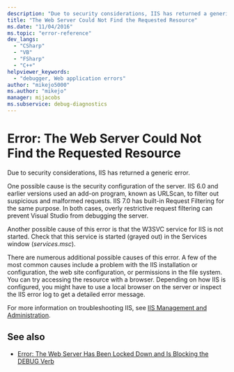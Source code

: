 ```yaml
---
description: "Due to security considerations, IIS has returned a generic error."
title: "The Web Server Could Not Find the Requested Resource"
ms.date: "11/04/2016"
ms.topic: "error-reference"
dev_langs:
  - "CSharp"
  - "VB"
  - "FSharp"
  - "C++"
helpviewer_keywords:
  - "debugger, Web application errors"
author: "mikejo5000"
ms.author: "mikejo"
manager: mijacobs
ms.subservice: debug-diagnostics
---
```

# Error: The Web Server Could Not Find the Requested Resource

Due to security considerations, IIS has returned a generic error.

One possible cause is the security configuration of the server. IIS 6.0 and earlier versions used an add-on program, known as URLScan, to filter out suspicious and malformed requests. IIS 7.0 has built-in Request Filtering for the same purpose. In both cases, overly restrictive request filtering can prevent Visual Studio from debugging the server.

Another possible cause of this error is that the W3SVC service for IIS is not started. Check that this service is started (grayed out) in the Services window (*services.msc*).

There are numerous additional possible causes of this error. A few of the most common causes include a problem with the IIS installation or configuration, the web site configuration, or permissions in the file system. You can try accessing the resource with a browser. Depending on how IIS is configured, you might have to use a local browser on the server or inspect the IIS error log to get a detailed error message.

 For more information on troubleshooting IIS, see [IIS Management and Administration](/iis/manage/provisioning-and-managing-iis/iis-management-and-administration).

## See also
- [Error: The Web Server Has Been Locked Down and Is Blocking the DEBUG Verb](/previous-versions/visualstudio/visual-studio-2017/debugger/error-the-web-server-has-been-locked-down-and-is-blocking-the-debug-verb)
